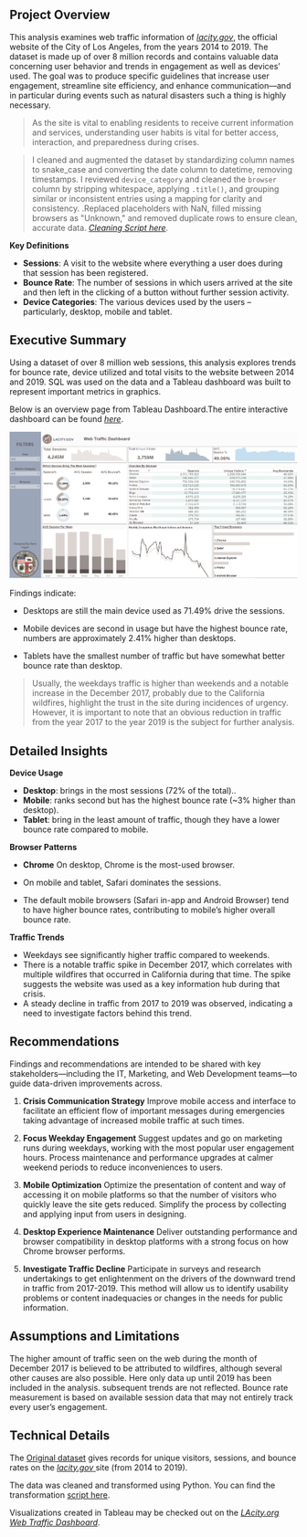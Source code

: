 ## Project Overview

This analysis examines web traffic information of [*lacity.gov*](https://lacity.gov/), the official website of the City of Los Angeles, from the years 2014 to 2019. The dataset is made up of over 8 million records and contains valuable data concerning user behavior and trends in engagement as well as devices’ used. The goal was to produce specific guidelines that increase user engagement, streamline site efficiency, and enhance communication—and in particular during events such as natural disasters such a thing is highly necessary.

> As the site is vital to enabling residents to receive current information and services, understanding user habits is vital for better access, interaction, and preparedness during crises.

> I cleaned and augmented the dataset by standardizing column names to snake_case and converting the date column to datetime, removing timestamps. I reviewed `device_category` and cleaned the `browser` column by stripping whitespace, applying `.title()`, and grouping similar or inconsistent entries using a mapping for clarity and consistency.
.Replaced placeholders with NaN, filled missing browsers as "Unknown," and removed duplicate rows to ensure clean, accurate data. [*Cleaning Script here*](data_cleaning_script.ipynb).


**Key Definitions**

* **Sessions**: A visit to the website where everything a user does during that session has been registered.
* **Bounce Rate**: The number of sessions in which users arrived at the site and then left in the clicking of a button without further session activity.
* **Device Categories**: The various devices used by the users – particularly, desktop, mobile and tablet.


## Executive Summary

Using a dataset of over 8 million web sessions, this analysis explores trends for bounce rate, device utilized and total visits to the website between 2014 and 2019. SQL was used on the data and a Tableau dashboard was built to represent important metrics in graphics.

Below is an overview page from Tableau Dashboard.The entire interactive dashboard can be found [*here*](https://public.tableau.com/views/LAcity_Web_Traffic/Dashboard1?:language=en-US&:sid=&:redirect=auth&:display_count=n&:origin=viz_share_link).

![alt text](LAcity.org_Dashboard.png)

Findings indicate:

- Desktops are still the main device used as 71.49% drive the sessions.

- Mobile devices are second in usage but have the highest bounce rate, numbers are approximately 2.41% higher than desktops.

- Tablets have the smallest number of traffic but have somewhat better bounce rate than desktop.

> Usually, the weekdays traffic is higher than weekends and a notable increase in the December 2017, probably due to the California wildfires, highlight the trust in the site during incidences of urgency. However, it is important to note that an obvious reduction in traffic from the year 2017 to the year 2019 is the subject for further analysis.


## Detailed Insights

**Device Usage**

* **Desktop**: brings in the most sessions (72% of the total)..
* **Mobile**:  ranks second but has the highest bounce rate (~3% higher than desktop).
* **Tablet**: bring in the least amount of traffic, though they have a lower bounce rate compared to mobile.

**Browser Patterns**

-  **Chrome** On desktop, Chrome is the most-used browser.

- On mobile and tablet, Safari dominates the sessions.
- The default mobile browsers (Safari in-app and Android Browser) tend to have higher bounce rates, contributing to mobile’s higher overall bounce rate.

**Traffic Trends**

- Weekdays see significantly higher traffic compared to weekends.
- There is a notable traffic spike in December 2017, which correlates with multiple wildfires that occurred in California during that time. The spike suggests the website was used as a key information hub during that crisis.
- A steady decline in traffic from 2017 to 2019 was observed, indicating a need to investigate factors behind this trend.


## Recommendations

Findings and recommendations are intended to be shared with key stakeholders—including the IT, Marketing, and Web Development teams—to guide data-driven improvements across.

1. **Crisis Communication Strategy**
   Improve mobile access and interface to facilitate an efficient flow of important messages during emergencies taking advantage of increased mobile traffic at such times.

2. **Focus Weekday Engagement**
   Suggest updates and go on marketing runs during weekdays, working with the most popular user engagement hours. Process maintenance and performance upgrades at calmer weekend periods to reduce inconveniences to users.

3. **Mobile Optimization**
   Optimize the presentation of content and way of accessing it on mobile platforms so that the number of visitors who quickly leave the site gets reduced. Simplify the process by collecting and applying input from users in designing.

4. **Desktop Experience Maintenance**
   Deliver outstanding performance and browser compatibility in desktop platforms with a strong focus on how Chrome browser performs.

5. **Investigate Traffic Decline**
   Participate in surveys and research undertakings to get enlightenment on the drivers of the downward trend in traffic from 2017-2019. This method will allow us to identify usability problems or content inadequacies or changes in the needs for public information.

## Assumptions and Limitations

The higher amount of traffic seen on the web during the month of December 2017 is believed to be attributed to wildfires, although several other causes are also possible.
Here only data up until 2019 has been included in the analysis. subsequent trends are not reflected.
Bounce rate measurement is based on available session data that may not entirely track every user’s engagement.

## Technical Details

The [Original dataset](https://data.lacity.org/City-Infrastructure-Service-Requests/LAcity-org-Website-Traffic/822f-gjp4/about_data) gives records for unique visitors, sessions, and bounce rates on the [*lacity.gov* ](https://lacity.gov/)site (from 2014 to 2019). 

The data was cleaned and transformed using Python. You can find the transformation [script here](data_cleaning_script.ipynb). 

Visualizations created in Tableau may be checked out on the [*LAcity.org Web Traffic Dashboard*](https://public.tableau.com/views/LAcity_Web_Traffic/Dashboard1?:language=en-US&:sid=&:redirect=auth&:display_count=n&:origin=viz_share_link).